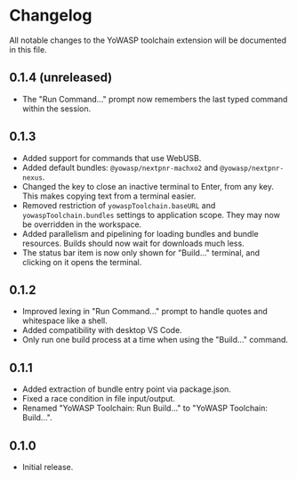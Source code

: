 # Changelog

All notable changes to the YoWASP toolchain extension will be documented in this file.

## 0.1.4 (unreleased)

- The "Run Command..." prompt now remembers the last typed command within the session.

## 0.1.3

- Added support for commands that use WebUSB.
- Added default bundles: `@yowasp/nextpnr-machxo2` and `@yowasp/nextpnr-nexus`.
- Changed the key to close an inactive terminal to Enter, from any key. This makes copying text from a terminal easier.
- Removed restriction of `yowaspToolchain.baseURL` and `yowaspToolchain.bundles` settings to application scope. They may now be overridden in the workspace.
- Added parallelism and pipelining for loading bundles and bundle resources. Builds should now wait for downloads much less.
- The status bar item is now only shown for "Build..." terminal, and clicking on it opens the terminal.

## 0.1.2

- Improved lexing in "Run Command..." prompt to handle quotes and whitespace like a shell.
- Added compatibility with desktop VS Code.
- Only run one build process at a time when using the "Build..." command.

## 0.1.1

- Added extraction of bundle entry point via package.json.
- Fixed a race condition in file input/output.
- Renamed "YoWASP Toolchain: Run Build..." to "YoWASP Toolchain: Build...".

## 0.1.0

- Initial release.